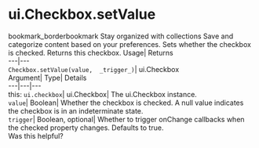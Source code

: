  
#  ui.Checkbox.setValue 
bookmark_borderbookmark Stay organized with collections  Save and categorize content based on your preferences.
Sets whether the checkbox is checked. 
Returns this checkbox.
Usage| Returns  
---|---  
`Checkbox.setValue(value,  _trigger_)`| ui.Checkbox  
Argument| Type| Details  
---|---|---  
this: `ui.checkbox`| ui.Checkbox| The ui.Checkbox instance.  
`value`| Boolean| Whether the checkbox is checked. A null value indicates the checkbox is in an indeterminate state.  
`trigger`| Boolean, optional| Whether to trigger onChange callbacks when the checked property changes. Defaults to true.  
Was this helpful?
